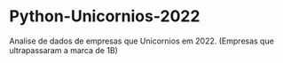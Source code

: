# Python-Unicornios-2022
Analise de dados de empresas que Unicornios em 2022. (Empresas que ultrapassaram a marca de 1B)

